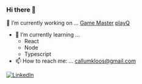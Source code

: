 ### Hi there 👋

🔭 I’m currently working on ...
[Game Master](https://github.com/Callumk7/game-master)
[playQ](https://github.com/Callumk7/playq-client)

- 🌱 I’m currently learning ...
    - React
    - Node
    - Typescript    
- 📫 How to reach me: ...
callumkloos@gmail.com

<div>
    <a href="https://www.linkedin.com/in/callum-kloos">
        <img src="https://img.shields.io/badge/LinkedIn-0077B5?style=for-the-badge&logo=linkedin&logoColor=white" alt="LinkedIn"/>
    </a>
</div>

